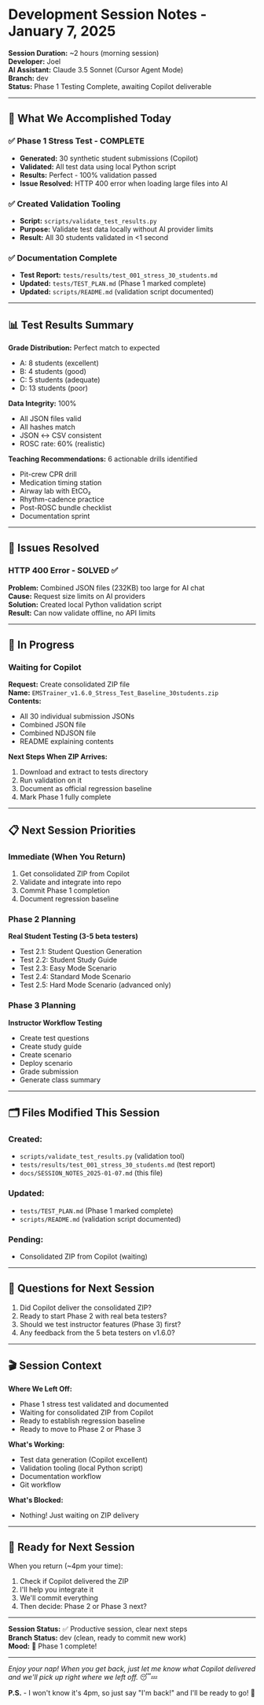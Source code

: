 # Development Session Notes - January 7, 2025

**Session Duration:** ~2 hours (morning session)  
**Developer:** Joel  
**AI Assistant:** Claude 3.5 Sonnet (Cursor Agent Mode)  
**Branch:** dev  
**Status:** Phase 1 Testing Complete, awaiting Copilot deliverable

---

## 🎯 What We Accomplished Today

### ✅ Phase 1 Stress Test - COMPLETE
- **Generated:** 30 synthetic student submissions (Copilot)
- **Validated:** All test data using local Python script
- **Results:** Perfect - 100% validation passed
- **Issue Resolved:** HTTP 400 error when loading large files into AI

### ✅ Created Validation Tooling
- **Script:** `scripts/validate_test_results.py`
- **Purpose:** Validate test data locally without AI provider limits
- **Result:** All 30 students validated in <1 second

### ✅ Documentation Complete
- **Test Report:** `tests/results/test_001_stress_30_students.md`
- **Updated:** `tests/TEST_PLAN.md` (Phase 1 marked complete)
- **Updated:** `scripts/README.md` (validation script documented)

---

## 📊 Test Results Summary

**Grade Distribution:** Perfect match to expected
- A: 8 students (excellent)
- B: 4 students (good)
- C: 5 students (adequate)
- D: 13 students (poor)

**Data Integrity:** 100%
- All JSON files valid
- All hashes match
- JSON ↔ CSV consistent
- ROSC rate: 60% (realistic)

**Teaching Recommendations:** 6 actionable drills identified
- Pit-crew CPR drill
- Medication timing station
- Airway lab with EtCO₂
- Rhythm-cadence practice
- Post-ROSC bundle checklist
- Documentation sprint

---

## 🔧 Issues Resolved

### HTTP 400 Error - SOLVED ✅
**Problem:** Combined JSON files (232KB) too large for AI chat  
**Cause:** Request size limits on AI providers  
**Solution:** Created local Python validation script  
**Result:** Can now validate offline, no API limits

---

## 🚧 In Progress

### Waiting for Copilot
**Request:** Create consolidated ZIP file  
**Name:** `EMSTrainer_v1.6.0_Stress_Test_Baseline_30students.zip`  
**Contents:**
- All 30 individual submission JSONs
- Combined JSON file
- Combined NDJSON file
- README explaining contents

**Next Steps When ZIP Arrives:**
1. Download and extract to tests directory
2. Run validation on it
3. Document as official regression baseline
4. Mark Phase 1 fully complete

---

## 📋 Next Session Priorities

### Immediate (When You Return)
1. Get consolidated ZIP from Copilot
2. Validate and integrate into repo
3. Commit Phase 1 completion
4. Document regression baseline

### Phase 2 Planning
**Real Student Testing (3-5 beta testers)**
- Test 2.1: Student Question Generation
- Test 2.2: Student Study Guide
- Test 2.3: Easy Mode Scenario
- Test 2.4: Standard Mode Scenario
- Test 2.5: Hard Mode Scenario (advanced only)

### Phase 3 Planning
**Instructor Workflow Testing**
- Create test questions
- Create study guide
- Create scenario
- Deploy scenario
- Grade submission
- Generate class summary

---

## 🗂️ Files Modified This Session

### Created:
- `scripts/validate_test_results.py` (validation tool)
- `tests/results/test_001_stress_30_students.md` (test report)
- `docs/SESSION_NOTES_2025-01-07.md` (this file)

### Updated:
- `tests/TEST_PLAN.md` (Phase 1 marked complete)
- `scripts/README.md` (validation script documented)

### Pending:
- Consolidated ZIP from Copilot (waiting)

---

## 💭 Questions for Next Session

1. Did Copilot deliver the consolidated ZIP?
2. Ready to start Phase 2 with real beta testers?
3. Should we test instructor features (Phase 3) first?
4. Any feedback from the 5 beta testers on v1.6.0?

---

## 🎬 Session Context

**Where We Left Off:**
- Phase 1 stress test validated and documented
- Waiting for consolidated ZIP from Copilot
- Ready to establish regression baseline
- Ready to move to Phase 2 or Phase 3

**What's Working:**
- Test data generation (Copilot excellent)
- Validation tooling (local Python script)
- Documentation workflow
- Git workflow

**What's Blocked:**
- Nothing! Just waiting on ZIP delivery

---

## 🚀 Ready for Next Session

When you return (~4pm your time):
1. Check if Copilot delivered the ZIP
2. I'll help you integrate it
3. We'll commit everything
4. Then decide: Phase 2 or Phase 3 next?

---

**Session Status:** ✅ Productive session, clear next steps  
**Branch Status:** dev (clean, ready to commit new work)  
**Mood:** 🎉 Phase 1 complete!

---

*Enjoy your nap! When you get back, just let me know what Copilot delivered and we'll pick up right where we left off.* 😴💤

**P.S.** - I won't know it's 4pm, so just say "I'm back!" and I'll be ready to go! 🚀
